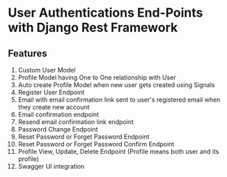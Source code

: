 # User Authentications End-Points with Django Rest Framework

## Features 
1. Custom User Model 
2. Profile Model having One to One relationship with User
3. Auto create Profile Model when new user gets created using Signals
4. Register User Endpoint
5. Email with email confirmation link sent to user's registered email when they create new account
6. Email confirmation endpoint
7. Resend email confirmation link endpoint
8. Password Change Endpoint
9. Reset Password or Forget Password Endpoint
10. Reset Password or Forget Password Confirm Endpoint
11. Profile View, Update, Delete Endpoint (Profile means both user and its profile)
12. Swagger UI integration
